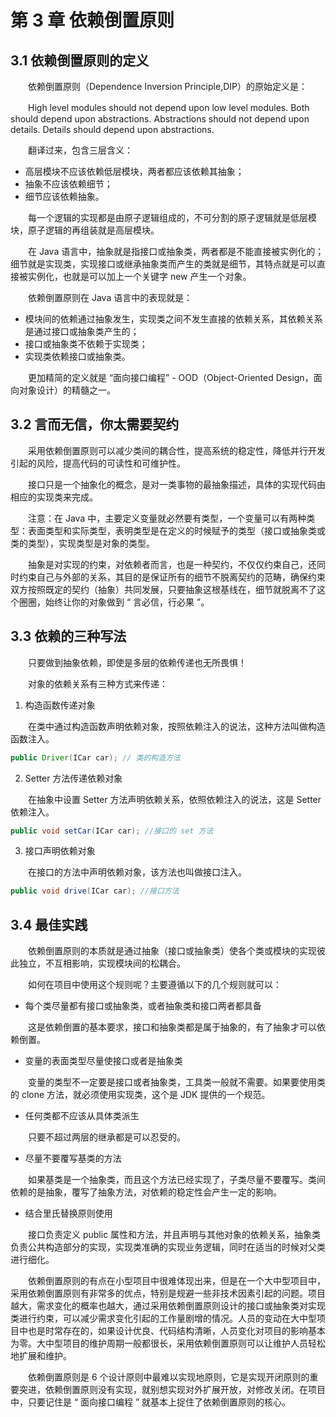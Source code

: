 # 第 3 章 依赖倒置原则

## 3.1 依赖倒置原则的定义
　　依赖倒置原则（Dependence Inversion Principle,DIP）的原始定义是：

　　High level modules should not depend upon low level modules. Both should depend upon abstractions. Abstractions should not depend upon details. Details should depend upon abstractions.

　　翻译过来，包含三层含义：

* 高层模块不应该依赖低层模块，两者都应该依赖其抽象；
* 抽象不应该依赖细节；
* 细节应该依赖抽象。

　　每一个逻辑的实现都是由原子逻辑组成的，不可分割的原子逻辑就是低层模块，原子逻辑的再组装就是高层模块。

　　在 Java 语言中，抽象就是指接口或抽象类，两者都是不能直接被实例化的；细节就是实现类，实现接口或继承抽象类而产生的类就是细节，其特点就是可以直接被实例化，也就是可以加上一个关键字 new 产生一个对象。

　　依赖倒置原则在 Java 语言中的表现就是：

* 模块间的依赖通过抽象发生，实现类之间不发生直接的依赖关系，其依赖关系是通过接口或抽象类产生的；
* 接口或抽象类不依赖于实现类；
* 实现类依赖接口或抽象类。

　　更加精简的定义就是 “面向接口编程” - OOD（Object-Oriented Design，面向对象设计）的精髓之一。

## 3.2 言而无信，你太需要契约
　　采用依赖倒置原则可以减少类间的耦合性，提高系统的稳定性，降低并行开发引起的风险，提高代码的可读性和可维护性。

　　接口只是一个抽象化的概念，是对一类事物的最抽象描述，具体的实现代码由相应的实现类来完成。

　　注意：在 Java 中，主要定义变量就必然要有类型，一个变量可以有两种类型：表面类型和实际类型，表明类型是在定义的时候赋予的类型（接口或抽象类或类的类型），实现类型是对象的类型。

　　抽象是对实现的约束，对依赖者而言，也是一种契约，不仅仅约束自己，还同时约束自己与外部的关系，其目的是保证所有的细节不脱离契约的范畴，确保约束双方按照既定的契约（抽象）共同发展，只要抽象这根基线在，细节就脱离不了这个圈圈，始终让你的对象做到 “ 言必信，行必果 ”。

## 3.3 依赖的三种写法

　　只要做到抽象依赖，即使是多层的依赖传递也无所畏惧！

　　对象的依赖关系有三种方式来传递：

1. 构造函数传递对象

　　在类中通过构造函数声明依赖对象，按照依赖注入的说法，这种方法叫做构造函数注入。

```java
public Driver(ICar car); // 类的构造方法
```

2. Setter 方法传递依赖对象

　　在抽象中设置 Setter 方法声明依赖关系，依照依赖注入的说法，这是 Setter 依赖注入。

```java
public void setCar(ICar car); //接口的 set 方法
```

3. 接口声明依赖对象

　　在接口的方法中声明依赖对象，该方法也叫做接口注入。

```java
public void drive(ICar car); //接口方法
```

## 3.4  最佳实践

　　依赖倒置原则的本质就是通过抽象（接口或抽象类）使各个类或模块的实现彼此独立，不互相影响，实现模块间的松耦合。

　　如何在项目中使用这个规则呢？主要遵循以下的几个规则就可以：

* 每个类尽量都有接口或抽象类，或者抽象类和接口两者都具备

　　这是依赖倒置的基本要求，接口和抽象类都是属于抽象的，有了抽象才可以依赖倒置。

* 变量的表面类型尽量使接口或者是抽象类

　　变量的类型不一定要是接口或者抽象类，工具类一般就不需要。如果要使用类的 clone 方法，就必须使用实现类，这个是 JDK 提供的一个规范。

* 任何类都不应该从具体类派生

　　只要不超过两层的继承都是可以忍受的。

* 尽量不要覆写基类的方法

　　如果基类是一个抽象类，而且这个方法已经实现了，子类尽量不要覆写。类间依赖的是抽象，覆写了抽象方法，对依赖的稳定性会产生一定的影响。

* 结合里氏替换原则使用

　　接口负责定义 public 属性和方法，并且声明与其他对象的依赖关系，抽象类负责公共构造部分的实现，实现类准确的实现业务逻辑，同时在适当的时候对父类进行细化。

　　依赖倒置原则的有点在小型项目中很难体现出来，但是在一个大中型项目中，采用依赖倒置原则有非常多的优点，特别是规避一些非技术因素引起的问题。项目越大，需求变化的概率也越大，通过采用依赖倒置原则设计的接口或抽象类对实现类进行约束，可以减少需求变化引起的工作量剧增的情况。人员的变动在大中型项目中也是时常存在的，如果设计优良、代码结构清晰，人员变化对项目的影响基本为零。大中型项目的维护周期一般都很长，采用依赖倒置原则可以让维护人员轻松地扩展和维护。

　　依赖倒置原则是 6 个设计原则中最难以实现地原则，它是实现开闭原则的重要突进，依赖倒置原则没有实现，就别想实现对外扩展开放，对修改关闭。在项目中，只要记住是 “ 面向接口编程 ” 就基本上捉住了依赖倒置原则的核心。

